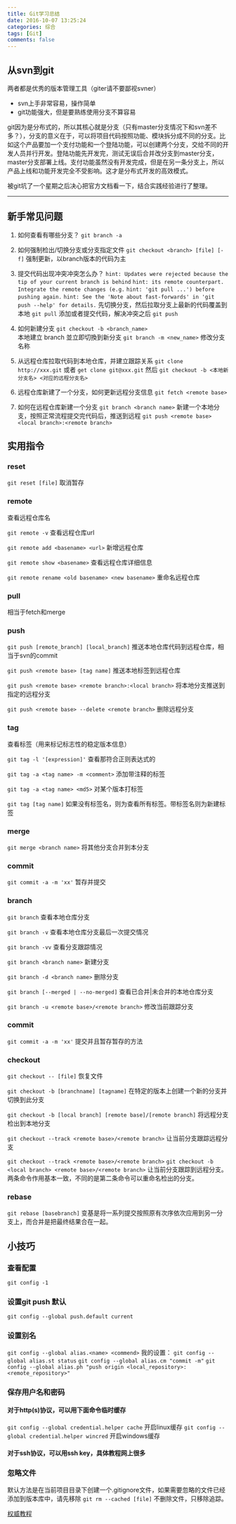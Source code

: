 ```yaml
---
title: Git学习总结
date: 2016-10-07 13:25:24
categories: 综合
tags: [Git]
comments: false
---
```

## 从svn到git

两者都是优秀的版本管理工具（giter请不要鄙视svner）
* svn上手非常容易，操作简单
* git功能强大，但是要熟练使用分支不算容易

git因为是分布式的，所以其核心就是分支（只有master分支情况下和svn差不多？），分支的意义在于，可以将项目代码按照功能、模块拆分成不同的分支。比如这个产品要加一个支付功能和一个登陆功能，可以创建两个分支，交给不同的开发人员并行开发。登陆功能先开发完，测试无误后合并改分支到master分支，master分支部署上线。支付功能虽然没有开发完成，但是在另一条分支上，所以产品上线和功能开发完全不受影响。这才是分布式开发的高效模式。

被git坑了一个星期之后决心把官方文档看一下，结合实践经验进行了整理。

- - -

<!-- more -->

## 新手常见问题

1. 如何查看有哪些分支？
`git branch -a`

2. 如何强制检出/切换分支或分支指定文件
`git checkout <branch> [file] [-f]`
强制更新，以branch版本的代码为主

3. 提交代码出现冲突冲突怎么办？
`hint: Updates were rejected because the tip of your current branch is behind`
`hint: its remote counterpart. Integrate the remote changes (e.g.`
`hint: 'git pull ...') before pushing again.`
`hint: See the 'Note about fast-forwards' in 'git push --help' for details.`
先切换分支，然后拉取分支上最新的代码覆盖到本地
`git pull`
添加或者提交代码，解决冲突之后
`git push`

4. 如何新建分支
`git checkout -b <branch_name>`  
本地建立 branch 並立即切換到新分支
`git branch -m <new_name>`
修改分支名称  

5. 从远程仓库拉取代码到本地仓库，并建立跟踪关系
`git clone http://xxx.git`
或者
`get clone git@xxx.git`
然后
`git checkout -b <本地新分支名> <对应的远程分支名>`

6. 远程仓库新建了一个分支，如何更新远程分支信息
`git fetch <remote base>`

7. 如何在远程仓库新建一个分支
`git branch <branch name>`
新建一个本地分支，按照正常流程提交完代码后，推送到远程
`git push <remote base> <local branch>:<remote branch>`

## 实用指令
### reset
`git reset [file]`
取消暂存

### remote
查看远程仓库名

`git remote -v`
查看远程仓库url

`git remote add <basename> <url>`
新增远程仓库

`git remote show <basename>`
查看远程仓库详细信息

`git remote rename <old basename> <new basename>`
重命名远程仓库

### pull
相当于fetch和merge

### push
`git push [remote_branch] [local_branch]`
推送本地仓库代码到远程仓库，相当于svn的commit

`git push <remote base> [tag name]`
推送本地标签到远程仓库

`git push <remote base> <remote branch>:<local branch>`
将本地分支推送到指定的远程分支

`git push <remote base> --delete <remote branch>`
删除远程分支

### tag
查看标签（用来标记标志性的稳定版本信息）

`git tag -l '[expression]'`
查看那符合正则表达式的

`git tag -a <tag name> -m <comment>`
添加带注释的标签

`git tag -a <tag name> <md5>`
对某个版本打标签

`git tag [tag name]`
如果没有标签名，则为查看所有标签。带标签名则为新建标签

### merge
`git merge <branch name>`
将其他分支合并到本分支

### commit
`git commit -a -m 'xx'`
暂存并提交

### branch
`git branch`
查看本地仓库分支

`git branch -v`
查看本地仓库分支最后一次提交情况

`git branch -vv`
查看分支跟踪情况

`git branch <branch name>`
新建分支

`git branch -d <branch name>`
删除分支

`git branch [--merged | --no-merged]`
查看已合并|未合并的本地仓库分支

`git branch -u <remote base>/<remote branch>`
修改当前跟踪分支

### commit
`git commit -a -m 'xx'`
提交并且暂存暂存的方法

### checkout
`git checkout -- [file]`
恢复文件

`git checkout -b [branchname] [tagname]`
在特定的版本上创建一个新的分支并切换到此分支

`git checkout -b [local branch] [remote base]/[remote branch]`
将远程分支检出到本地分支

`git checkout --track <remote base>/<remote branch>`
让当前分支跟踪远程分支


`git checkout --track <remote base>/<remote branch>`
`git checkout -b <local branch> <remote base>/<remote branch>`
让当前分支跟踪到远程分支。两条命令作用基本一致，不同的是第二条命令可以重命名检出的分支。

### rebase
`git rebase [basebranch]`
变基是将一系列提交按照原有次序依次应用到另一分支上，而合并是把最终结果合在一起。

## 小技巧

### 查看配置
`git config -1`

### 设置git push 默认
`git config --global push.default current`

### 设置别名
`git config --global alias.<name> <commend>`
我的设置：
`git config --global alias.st status`
`git config --global alias.cm "commit -m"`
`git config --global alias.ph "push origin <local_repository>:<remote_repository>"`

### 保存用户名和密码

#### 对于http(s)协议，可以用下面命令临时缓存
`git config --global credential.helper cache`
开启linux缓存
`git config --global credential.helper wincred`
开启windows缓存
#### 对于ssh协议，可以用ssh  key，具体教程网上很多

### 忽略文件
默认方法是在当前项目目录下创建一个.gitignore文件，如果需要忽略的文件已经添加到版本库中，请先移除
`git rm --cached [file]`
不删除文件，只移除追踪。

[权威教程](http://git-scm.com/book/zh/v2)
